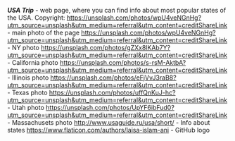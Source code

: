 ***USA Trip*** - web page, where you can find info about most popular states of the USA.
Copyright:
https://unsplash.com/photos/wpU4veNGnHg?utm_source=unsplash&utm_medium=referral&utm_content=creditShareLink - main photo of the page
https://unsplash.com/photos/wpU4veNGnHg?utm_source=unsplash&utm_medium=referral&utm_content=creditShareLink - NY photo
https://unsplash.com/photos/gZXx8lKAb7Y?utm_source=unsplash&utm_medium=referral&utm_content=creditShareLink - California photo
https://unsplash.com/photos/s-rsM-AktbA?utm_source=unsplash&utm_medium=referral&utm_content=creditShareLink - Illinois photo
https://unsplash.com/photos/eFjVvJ3raB8?utm_source=unsplash&utm_medium=referral&utm_content=creditShareLink - Texas photo
https://unsplash.com/photos/uffQnKuJ-hc?utm_source=unsplash&utm_medium=referral&utm_content=creditShareLink - Utah photo
https://unsplash.com/photos/UpYF6ibFud0?utm_source=unsplash&utm_medium=referral&utm_content=creditShareLink - Massachusets photo
http://www.usaguide.ru/usa/short/ - Info about states
https://www.flaticon.com/authors/laisa-islam-ani - GitHub logo

